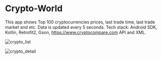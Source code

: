 # Crypto-World
This app shows Top 100 cryptocurrencies prices, last trade time, last trade market and etc. Data is updated every 5 seconds.
Tech stack: Android SDK, Kotlin, Retrofit2, Gson, https://www.cryptocompare.com API and XML.


![crypto_list](https://user-images.githubusercontent.com/96684932/213436321-3043bdf4-d3dc-4937-951d-7f5bb4896a92.png)



![crypto_detail](https://user-images.githubusercontent.com/96684932/213436658-ad528e76-8c3e-479d-add9-572d35971328.png)

